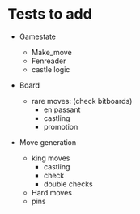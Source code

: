 # Tests to add

- Gamestate
  - Make_move
  - Fenreader
  - castle logic
- Board

  - rare moves: (check bitboards)
    - en passant
    - castling
    - promotion

- Move generation
  - king moves
    - castling
    - check
    - double checks
  - Hard moves
  - pins
